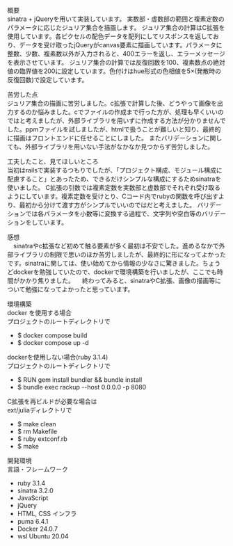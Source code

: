概要<br>
sinatra + jQueryを用いて実装しています。
実数部・虚数部の範囲と複素定数のパラメータに応じたジュリア集合を描画します。
ジュリア集合の計算はC拡張を使用しています。各ピクセルの配色データを配列にしてリスポンスを返しており、データを受け取ったjQueryがcanvas要素に描画しています。パラメータに整数、少数、複素数以外が入力されると、400エラーを返し、エラーメッセージを表示させています。
ジュリア集合の計算では反復回数を100、複素数点の絶対値の臨界値を200に設定しています。色付けはhue形式の色相値を5×(発散時の反復回数)で設定しています。

苦労した点<br>
ジュリア集合の描画に苦労しました。c拡張で計算した後、どうやって画像を出力するのか悩みました。cでファイルの作成まで行った方が、処理も早くいいのではと考えましたが、外部ライブラリを用いずに作成する方法が分かりませんでした。ppmファイルを試しましたが、htmlで扱うことが難しいと知り、最終的に描画はフロントエンドに任せることにしました。
またバリデーションに関しても、外部ライブラリを用いない手法がなかなか見つからず苦労しました。

工夫したこと、見てほしいところ<br>
当初はrailsで実装するつもりでしたが、「プロジェクト構成、モジュール構成に配慮すること」とあったため、できるだけシンプルな構成にするためsinatraを使いました。
C拡張の引数では複素定数を実数部と虚数部でそれぞれ受け取るようにしています。複素定数を受けとり、Cコード内でrubyの関数を呼び出すより、最初から分けて渡す方がシンプルでいいのではだと考えました。
バリデーションでは各パラメータを小数等に変換する過程で、文字列や空白等のバリデーションをしています。

感想<br>
　sinatraやc拡張など初めて触る要素が多く最初は不安でした。進めるなかで外部ライブラリの制限で思いのほか苦労しましたが、最終的に形になってよかったです。sinatraに関しては、使い始めてから情報の少なさに驚きました。ちょうどdockerを勉強していたので、dockerで環境構築を行いましたが、ここでも時間がかかり焦りました。
　終わってみると、sinatraやC拡張、画像の描画等について勉強になってよかったと思っています。

環境構築<br>
docker を使用する場合<br>
プロジェクトのルートディレクトリで<br>
- $ docker compose build
- $ docker compose up -d

dockerを使用しない場合(ruby 3.1.4)<br>
プロジェクトのルートディレクトリで<br>
- $ RUN gem install bundler && bundle install
- $ bundle exec rackup --host 0.0.0.0 -p 8080

C拡張を再ビルドが必要な場合は<br>
ext/juliaディレクトリで<br>
- $ make clean
- $ rm Makefile
- $ ruby extconf.rb
- $ make

開発環境<br>
言語・フレームワーク<br>
- ruby 3.1.4
- sinatra 3.2.0
- JavaScript
- jQuery
- HTML, CSS
インフラ<br>
- puma 6.4.1
- Docker 24.0.7
- wsl Ubuntu 20.04
